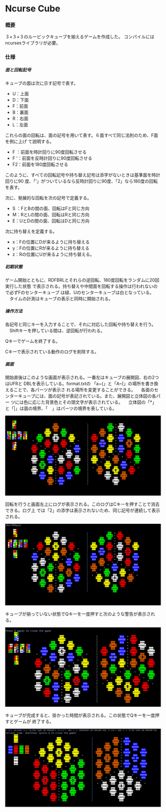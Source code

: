 ﻿# Ncurse Cube

### 概要

３×３×３のルービックキューブを揃えるゲームを作成した。
コンパイルにはncursesライブラリが必要。

### 仕様

##### 面と回転記号

キューブの面は次に示す記号で表す。

- U：上面
- D：下面
- F：前面
- B：裏面
- R：右面
- L：左面

これらの面の回転は、面の記号を用いて表す。６面すべて同じ法則のため、F面を例に上げ て説明する。

- F ：前面を時計回りに90度回転させる
- F '：前面を反時計回りに90度回転させる
- F2：前面を180度回転させる

このように、すべての回転記号や持ち替え記号は添字がないときは基準面を時計回りに90 度、「’」がついているなら反時計回りに90度、「2」なら180度の回転を表す。

次に、発展的な回転を次の記号で定義する。

- S ：FとBの間の面、回転はFと同じ方向
- M：RとLの間の面、回転はRと同じ方向
- E：UとDの間の面、回転はDと同じ方向

次に持ち替えを定義する。

- x：Fの位置にDが来るように持ち替える
- y：Fの位置にRが来るように持ち替える
- z：Rの位置にUが来るように持ち替える。

##### 初期状態

ゲーム開始とともに、RDFBRLとそれらの逆回転、180度回転をランダムに20回実行した状態 で表示される。持ち替えや中間面を回転する操作は行われないので必ずFのセンターキューブ は緑、Uのセンターキューブは白となっている。 　タイムの計測はキューブの表示と同時に開始される。

##### 操作方法

各記号と同じキーを入力することで、それに対応した回転や持ち替えを行う。 　Shiftキーを押している間は、逆回転が行われる。

Qキーでゲームを終了する。

Cキーで表示されている動作のログを削除する。

##### 画面

開始直後はこのような画面が表示される。一番左はキューブの展開図、右の2つはUFRと DBLを表示している。format.txtの 「a~{」と「A~[」の場所を書き換えることで、各パーツが表示さ れる場所を変更することができる。 　各面のセンターキューブには、面の記号が表記されている。また、展開図と立体図の各パー ツには色に応じた背景色とその頭文字が表示されている。 　立体図の「\*」と「|」は面の境界、「　」はパーツの境界を表している。

![](./img/1.png)

回転を行うと画面左上にログが表示される。このログはCキーを押すことで消去できる。ログ上 では「2」の添字は表示されないため、同じ記号が連続して表示される。

![](./img/2.png)

キューブが揃っていない状態でQキーを一度押すと次のような警告が表示される。

![](./img/3.png)

キューブが完成すると、掛かった時間が表示される。この状態でQキーを一度押すとゲームが 終了する。

![](./img/4.png)
